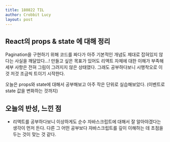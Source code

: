 ```yaml
---
title: 180822 TIL
author: Crobbit Lucy
layout: post
---
```


## React의 props & state 에 대해 정리
Pagination을 구현하기 위해 코드를 짜다가 아주 기본적인 개념도 제대로 잡혀있지 않다는 사실을 깨달았다...!
만들고 싶은 목표가 있어도 리액트 자체에 대한 이해가 부족해 세부 사항은 전혀 그림이 그려지지 않은 상태였다.
그래도 공부하다보니 시행착오로 이것 저것 조금씩 트이기 시작한다.

오늘은 props와 state에 대해서 공부해보고 아주 작은 단위로 실습해보았다.
(이벤트로 state 값을 변화하는 것까지)


## 오늘의 반성, 느낀 점
- 리액트를 공부하다보니 이상하게도 순수 자바스크립트에 대해서 잘 알아야겠다는 생각이 먼저 든다. 다른 그 어떤 공부보다 자바스크립트를 깊이 이해하는 데 초점을 두는 것이 맞는 것 같다.